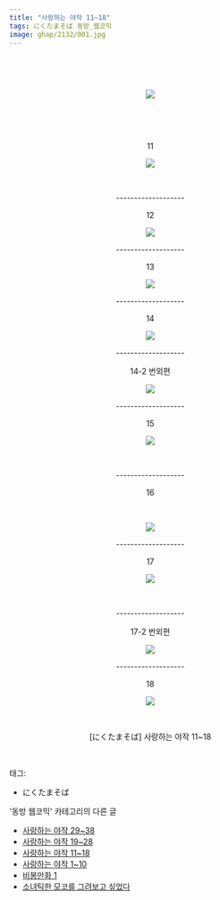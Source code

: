 ```yaml
---
title: "사랑하는 야작 11~18"
tags: にくたまそば 동방_웹코믹
image: ghap/2132/001.jpg
---
```

<div class="article">
<p style="text-align: center; clear: none; float: none;"><br/></p>
<p style="text-align: center; clear: none; float: none;"><br/></p>
<p style="text-align: center; clear: none; float: none;"><img src="{{ site.nasurl }}/ghap/2132/001.jpg"/></p>
<p style="text-align: center; clear: none; float: none;"><br/></p>
<p style="text-align: center; clear: none; float: none;"><br/></p>
<p style="text-align: center; clear: none; float: none;">11</p>
<p style="text-align: center; clear: none; float: none;"><img src="{{ site.nasurl }}/ghap/2132/002.jpg"/></p>
<p style="text-align: center; clear: none; float: none;"><br/></p>
<p style="text-align: center; clear: none; float: none;">-------------------</p>
<p style="text-align: center; clear: none; float: none;">12</p>
<p style="text-align: center; clear: none; float: none;"><img src="{{ site.nasurl }}/ghap/2132/003.jpg"/></p>
<p style="text-align: center; clear: none; float: none;">-------------------</p>
<p style="text-align: center; clear: none; float: none;">13</p>
<p style="text-align: center; clear: none; float: none;"><img src="{{ site.nasurl }}/ghap/2132/004.jpg"/></p>
<p style="text-align: center; clear: none; float: none;">-------------------</p>
<p style="text-align: center; clear: none; float: none;">14</p>
<p style="text-align: center; clear: none; float: none;"><img src="{{ site.nasurl }}/ghap/2132/005.jpg"/></p>
<p style="text-align: center; clear: none; float: none;">-------------------</p>
<p style="text-align: center; clear: none; float: none;">14-2 번외편</p>
<p style="text-align: center; clear: none; float: none;"><img src="{{ site.nasurl }}/ghap/2132/006.jpg"/></p>
<p style="text-align: center; clear: none; float: none;">-------------------</p>
<p style="text-align: center; clear: none; float: none;">15</p>
<p style="text-align: center; clear: none; float: none;"><img src="{{ site.nasurl }}/ghap/2132/007.jpg"/></p>
<p style="text-align: center; clear: none; float: none;"><br/></p>
<p style="text-align: center; clear: none; float: none;">-------------------</p>
<p style="text-align: center; clear: none; float: none;">16</p>
<p style="text-align: center; clear: none; float: none;"><br/></p>
<p style="text-align: center; clear: none; float: none;"><img src="{{ site.nasurl }}/ghap/2132/008.jpg"/></p>
<p style="text-align: center; clear: none; float: none;">-------------------</p>
<p style="text-align: center; clear: none; float: none;">17</p>
<p style="text-align: center; clear: none; float: none;"><img src="{{ site.nasurl }}/ghap/2132/009.jpg"/></p>
<p style="text-align: center; clear: none; float: none;"><br/></p>
<p style="text-align: center; clear: none; float: none;">-------------------</p>
<p style="text-align: center; clear: none; float: none;">17-2 번외편</p>
<p style="text-align: center; clear: none; float: none;"><img src="{{ site.nasurl }}/ghap/2132/010.jpg"/></p>
<p style="text-align: center; clear: none; float: none;">-------------------</p>
<p style="text-align: center; clear: none; float: none;">18</p>
<p style="text-align: center; clear: none; float: none;"><img src="{{ site.nasurl }}/ghap/2132/011.jpg"/></p>
<p style="text-align: center; clear: none; float: none;"><br/></p>
<p style="text-align: center; clear: none; float: none;">[にくたまそば] 사랑하는 야작 11~18</p>
<p style="text-align: center;"><br/></p>
</div><div class="tagTrail">
<p>태그: </p>
<ul>
<li>にくたまそば</li>
</ul>
</div><div class="another">
<p>'동방 웹코믹' 카테고리의 다른 글</p>
<ul>
<li><a href="/2016-09-12-ghap_2134">사랑하는 야작 29~38</a></li>
<li><a href="/2016-09-12-ghap_2133">사랑하는 야작 19~28</a></li>
<li><a href="/2016-09-12-ghap_2132">사랑하는 야작 11~18</a></li>
<li><a href="/2016-09-12-ghap_2131">사랑하는 야작 1~10</a></li>
<li><a href="/2016-09-11-ghap_2107">비봉만화 1</a></li>
<li><a href="/2016-09-11-ghap_2103">소녀틱한 모코를 그려보고 싶었다</a></li>
</ul>
</div><div class="cb_module cb_fluid">
<div class="cb_wrt cb_profile">
</div><!-- commentList close -->
</div>